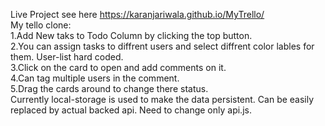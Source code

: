 Live Project see here https://karanjariwala.github.io/MyTrello/ 
<br>
My tello clone:
   <br> 1.Add New taks to Todo Column by clicking the top button. 
   <br> 2.You can assign tasks to diffrent users and select diffrent color lables for them. User-list hard coded.
   <br> 3.Click on the card to open and add comments on it. 
   <br> 4.Can tag multiple users in the comment.
   <br> 5.Drag the cards around to change there status.
<br>
Currently local-storage is used to make the data persistent. Can be easily replaced by actual backed api. Need to change only api.js.


